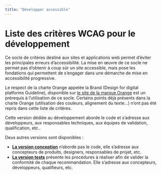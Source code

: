 ```yaml
---
title: "Développer accessible"
---
```


# Liste des critères WCAG pour le développement

Ce socle de critères destiné aux sites et applications web permet d’éviter les principales erreurs d’accessibilité.
La mise en œuvre de ce socle ne permet pas d’obtenir à coup sûr un site accessible, mais pose les fondations qui permettent de s’engager dans une démarche de mise en accessibilité progressive.

Le respect de la charte Orange appelée la Brand (Design for digital platforms Guideline), disponible sur [le site de la marque Orange](https://design.orange.com/) est un prérequis à l’utilisation de ce socle.
Certains points déjà présents dans la charte Orange (utilisation des couleurs, alignement du texte…) n’ont pas été repris dans cette liste de critères.

Cette version dédiée au développement aborde le code et s’adresse aux développeurs, aux responsables techniques, aux équipes de validation, qualification, etc..

Deux autres versions sont disponibles :

- **[La version conception](/fr/web/criteres-wcag-par-theme/designer/)** n’aborde pas le code, elle s’adresse aux concepteurs de produits, designers, responsables de projet, etc.
- **[La version tests](/fr/web/criteres-wcag-par-theme/)** présente les procédures à réaliser afin de valider la conformité de chaque recommandation. Elle s’adresse aux concepteurs, développeurs, qualifieurs, etc. 
